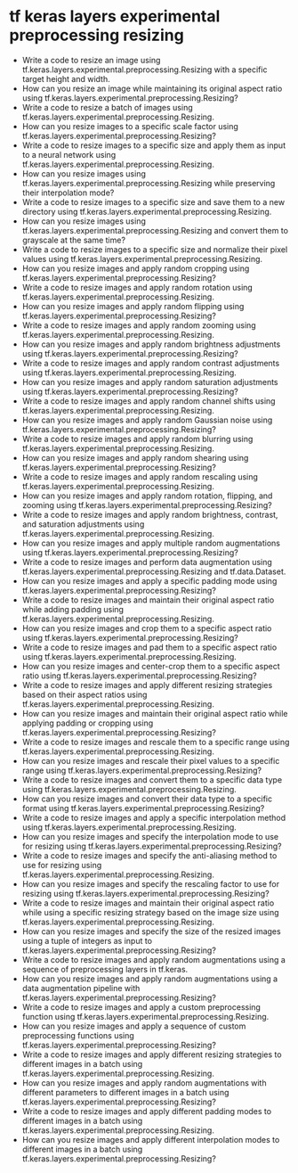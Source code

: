 # tf keras layers experimental preprocessing resizing

- Write a code to resize an image using tf.keras.layers.experimental.preprocessing.Resizing with a specific target height and width.
- How can you resize an image while maintaining its original aspect ratio using tf.keras.layers.experimental.preprocessing.Resizing?
- Write a code to resize a batch of images using tf.keras.layers.experimental.preprocessing.Resizing.
- How can you resize images to a specific scale factor using tf.keras.layers.experimental.preprocessing.Resizing?
- Write a code to resize images to a specific size and apply them as input to a neural network using tf.keras.layers.experimental.preprocessing.Resizing.
- How can you resize images using tf.keras.layers.experimental.preprocessing.Resizing while preserving their interpolation mode?
- Write a code to resize images to a specific size and save them to a new directory using tf.keras.layers.experimental.preprocessing.Resizing.
- How can you resize images using tf.keras.layers.experimental.preprocessing.Resizing and convert them to grayscale at the same time?
- Write a code to resize images to a specific size and normalize their pixel values using tf.keras.layers.experimental.preprocessing.Resizing.
- How can you resize images and apply random cropping using tf.keras.layers.experimental.preprocessing.Resizing?
- Write a code to resize images and apply random rotation using tf.keras.layers.experimental.preprocessing.Resizing.
- How can you resize images and apply random flipping using tf.keras.layers.experimental.preprocessing.Resizing?
- Write a code to resize images and apply random zooming using tf.keras.layers.experimental.preprocessing.Resizing.
- How can you resize images and apply random brightness adjustments using tf.keras.layers.experimental.preprocessing.Resizing?
- Write a code to resize images and apply random contrast adjustments using tf.keras.layers.experimental.preprocessing.Resizing.
- How can you resize images and apply random saturation adjustments using tf.keras.layers.experimental.preprocessing.Resizing?
- Write a code to resize images and apply random channel shifts using tf.keras.layers.experimental.preprocessing.Resizing.
- How can you resize images and apply random Gaussian noise using tf.keras.layers.experimental.preprocessing.Resizing?
- Write a code to resize images and apply random blurring using tf.keras.layers.experimental.preprocessing.Resizing.
- How can you resize images and apply random shearing using tf.keras.layers.experimental.preprocessing.Resizing?
- Write a code to resize images and apply random rescaling using tf.keras.layers.experimental.preprocessing.Resizing.
- How can you resize images and apply random rotation, flipping, and zooming using tf.keras.layers.experimental.preprocessing.Resizing?
- Write a code to resize images and apply random brightness, contrast, and saturation adjustments using tf.keras.layers.experimental.preprocessing.Resizing.
- How can you resize images and apply multiple random augmentations using tf.keras.layers.experimental.preprocessing.Resizing?
- Write a code to resize images and perform data augmentation using tf.keras.layers.experimental.preprocessing.Resizing and tf.data.Dataset.
- How can you resize images and apply a specific padding mode using tf.keras.layers.experimental.preprocessing.Resizing?
- Write a code to resize images and maintain their original aspect ratio while adding padding using tf.keras.layers.experimental.preprocessing.Resizing.
- How can you resize images and crop them to a specific aspect ratio using tf.keras.layers.experimental.preprocessing.Resizing?
- Write a code to resize images and pad them to a specific aspect ratio using tf.keras.layers.experimental.preprocessing.Resizing.
- How can you resize images and center-crop them to a specific aspect ratio using tf.keras.layers.experimental.preprocessing.Resizing?
- Write a code to resize images and apply different resizing strategies based on their aspect ratios using tf.keras.layers.experimental.preprocessing.Resizing.
- How can you resize images and maintain their original aspect ratio while applying padding or cropping using tf.keras.layers.experimental.preprocessing.Resizing?
- Write a code to resize images and rescale them to a specific range using tf.keras.layers.experimental.preprocessing.Resizing.
- How can you resize images and rescale their pixel values to a specific range using tf.keras.layers.experimental.preprocessing.Resizing?
- Write a code to resize images and convert them to a specific data type using tf.keras.layers.experimental.preprocessing.Resizing.
- How can you resize images and convert their data type to a specific format using tf.keras.layers.experimental.preprocessing.Resizing?
- Write a code to resize images and apply a specific interpolation method using tf.keras.layers.experimental.preprocessing.Resizing.
- How can you resize images and specify the interpolation mode to use for resizing using tf.keras.layers.experimental.preprocessing.Resizing?
- Write a code to resize images and specify the anti-aliasing method to use for resizing using tf.keras.layers.experimental.preprocessing.Resizing.
- How can you resize images and specify the rescaling factor to use for resizing using tf.keras.layers.experimental.preprocessing.Resizing?
- Write a code to resize images and maintain their original aspect ratio while using a specific resizing strategy based on the image size using tf.keras.layers.experimental.preprocessing.Resizing.
- How can you resize images and specify the size of the resized images using a tuple of integers as input to tf.keras.layers.experimental.preprocessing.Resizing?
- Write a code to resize images and apply random augmentations using a sequence of preprocessing layers in tf.keras.
- How can you resize images and apply random augmentations using a data augmentation pipeline with tf.keras.layers.experimental.preprocessing.Resizing?
- Write a code to resize images and apply a custom preprocessing function using tf.keras.layers.experimental.preprocessing.Resizing.
- How can you resize images and apply a sequence of custom preprocessing functions using tf.keras.layers.experimental.preprocessing.Resizing?
- Write a code to resize images and apply different resizing strategies to different images in a batch using tf.keras.layers.experimental.preprocessing.Resizing.
- How can you resize images and apply random augmentations with different parameters to different images in a batch using tf.keras.layers.experimental.preprocessing.Resizing?
- Write a code to resize images and apply different padding modes to different images in a batch using tf.keras.layers.experimental.preprocessing.Resizing.
- How can you resize images and apply different interpolation modes to different images in a batch using tf.keras.layers.experimental.preprocessing.Resizing?